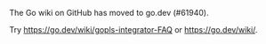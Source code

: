 The Go wiki on GitHub has moved to go.dev (#61940).

Try <https://go.dev/wiki/gopls-integrator-FAQ> or <https://go.dev/wiki/>.

